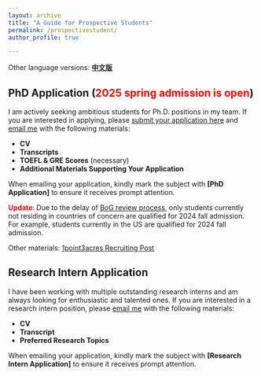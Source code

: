 ```yaml
---
layout: archive
title: "A Guide for Prospective Students"
permalink: /prospectivestudent/
author_profile: true

---
```


Other language versions: **[中文版](https://yushundong.github.io/prospectivestudentcn/)**

## PhD Application (<span style="color:red">2025 spring admission is open</span>)

I am actively seeking ambitious students for Ph.D. positions in my team. If you are interested in applying, please [submit your application here](https://www.cs.fsu.edu/admissions/graduate-admissions/) and [email me](mailto:yd6eb@virginia.edu) with the following materials:

- **CV**
- **Transcripts**
- **TOEFL & GRE Scores** (necessary)
- **Additional Materials Supporting Your Application**

When emailing your application, kindly mark the subject with **[PhD Application]** to ensure it receives prompt attention.

**<span style="color:red">Update</span>**: Due to the delay of [BoG review process](https://compliance.fsu.edu/foreign-influence/agreements-foreign-principals), only students currently not residing in countries of concern are qualified for 2024 fall admission. For example, students currently in the US are qualified for 2024 fall admission.

Other materials: [1point3acres Recruiting Post](https://www.1point3acres.com/bbs/forum.php?mod=viewthread&tid=1055284)

## Research Intern Application

I have been working with multiple outstanding research interns and am always looking for enthusiastic and talented ones. If you are interested in a research intern position, please [email me](mailto:yd6eb@virginia.edu) with the following materials:

- **CV**
- **Transcript**
- **Preferred Research Topics**

When emailing your application, kindly mark the subject with **[Research Intern Application]** to ensure it receives prompt attention.


